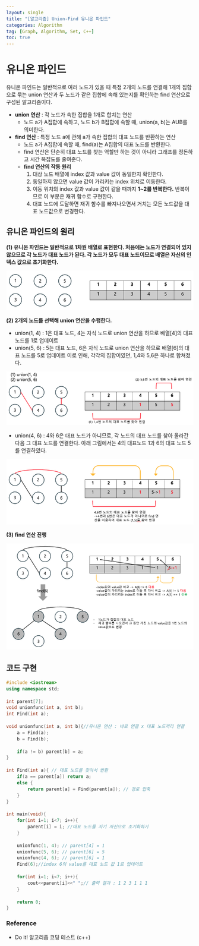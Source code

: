 ```yaml
---
layout: single
title: "[알고리즘] Union-Find 유니온 파인드"
categories: Algorithm
tag: [Graph, Algorithm, Set, C++]
toc: true
---
```


# 유니온 파인드

유니온 파인드는 일반적으로 여러 노드가 있을 때 특정 2개의 노드를 연결해 1개의 집합으로 묶는 union 연산과 두 노드가 같은 집합에 속해 있는지를 확인하는 find 연산으로 구성된 알고리즘이다.

- **union 연산** : 각 노드가 속한 집합을 1개로 합치는 연산
    - 노드 a가 A집합에 속하고, 노드 b가 B집합에 속할 때, union(a, b)는 AUB를 의미한다.
- **find 연산** : 특정 노드 a에 관해 a가 속한 집합의 대표 노드를 반환하는 연산
    - 노드 a가 A집합에 속할 때, find(a)는 A집합의 대표 노드를 반환한다.
    - find 연산은 단순히 대표 노드를 찾는 역할만 하는 것이 아니라 그래프를 정돈하고 시간 복잡도를 줄여준다.
    - **find 연산의 작동 원리**
        1. 대상 노드 배열에 index 값과 value 값이 동일한지 확인한다.
        2. 동일하지 않으면 value 값이 가리키는 index 위치로 이동한다.
        3. 이동 위치의 index 값과 value 값이 같을 때까지 **1~2를 반복한다.** 반복이므로 이 부분은 재귀 함수로 구현한다.
        4. 대표 노드에 도달하면 재귀 함수를 빠져나오면서 거치는 모든 노드값을 대표 노드값으로 변경한다.

## 유니온 파인드의 원리

**(1) 유니온 파인드는 일반적으로 1차원 배열로 표현한다. 처음에는 노드가 연결되어 있지 않으므로 각 노드가 대표 노드가 된다. 각 노드가 모두 대표 노드이므로 배열은 자신의 인덱스 값으로 초기화한다.**

![Alt text](/assets/images/unionfind1.png)

**(2) 2개의 노드를 선택해 union 연산을 수행한다.**
- union(1, 4) : 1은 대표 노드, 4는 자식 노드로 union 연산을 하므로 배열[4]의 대표 노드를 1로 업데이트
- union(5, 6) : 5는 대표 노드, 6은 자식 노드로 union 연산을 하므로 배열[6]의 대표 노드를 5로 업데이트
이로 인해, 각각의 집합이였던, 1,4와 5,6은 하나로 합쳐졌다.

![Alt text](/assets/images/unionfind2.png)
    
- union(4, 6) : 4와 6은 대표 노드가 아니므로, 각 노드의 대표 노드를 찾아 올라간 다음 그 대표 노드를 연결한다. 아래 그림에서는 4의 대표노드 1과 6의 대표 노드 5를 연결하였다. 

![Alt text](/assets/images/unionfind3.png)

**(3) find 연산 진행**

![Alt text](/assets/images/unionfind4.png)

## 코드 구현

```cpp
#include <iostream>
using namespace std;

int parent[7];
void unionfunc(int a, int b);
int Find(int a);

void unionfunc(int a, int b){//유니온 연산 : 바로 연결 x 대표 노드끼리 연결
    a = Find(a);
    b = Find(b);

    if(a != b) parent[b] = a;
}

int Find(int a){ // 대표 노드를 찾아서 반환
    if(a == parent[a]) return a;
    else {
        return parent[a] = Find(parent[a]); // 경로 압축
    }
}

int main(void){
    for(int i=1; i<7; i++){
        parent[i] = i; //대표 노드를 자기 자신으로 초기화하기
    }

    unionfunc(1, 4); // parent[4] = 1
    unionfunc(5, 6); // parent[6] = 5
    unionfunc(4, 6); // parent[6] = 1
    Find(6);//index 6의 value를 대표 노드 값 1로 업데이트

    for(int i=1; i<7; i++){
        cout<<parent[i]<<" ";// 출력 결과 : 1 2 3 1 1 1
    }

    return 0;
}
```

### Reference
- Do it! 알고리즘 코딩 테스트 (c++) 
